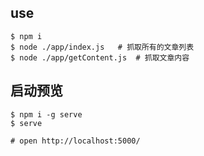 ## use

```
$ npm i
$ node ./app/index.js   # 抓取所有的文章列表
$ node ./app/getContent.js  # 抓取文章内容

```

## 启动预览

```
$ npm i -g serve
$ serve

# open http://localhost:5000/
```